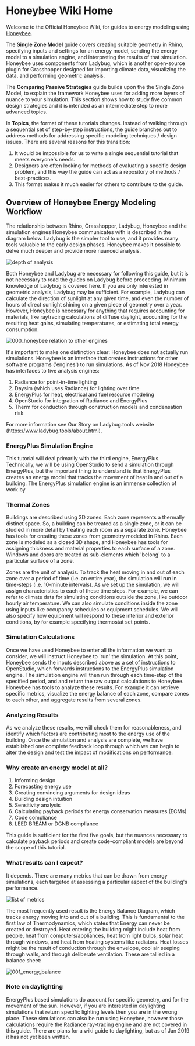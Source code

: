 # Honeybee Wiki Home

Welcome to the Official Honeybee Wiki, for guides to energy modeling using [Honeybee](https://github.com/mostaphaRoudsari/honeybee). 

The **Single Zone Model** guide covers creating suitable geometry in Rhino, specifying inputs and settings for an energy model, sending the energy model to a simulation engine, and interpreting the results of that simulation. Honeybee uses components from Ladybug, which is another open-source plugin for Grasshopper designed for importing climate data, visualizing the data, and performing geometric analysis. 

The **Comparing Passive Strategies** guide builds upon the the Single Zone Model, to explain the framework Honeybee uses for adding more layers of nuance to your simulation. This section shows how to study five common design strategies and it is intended as an intermediate step to more advanced topics.

In **Topics**, the format of these tutorials changes. Instead of walking through a sequential set of step-by-step instructions, the guide branches out to address methods for addressing specific modeling techniques / design issues. There are several reasons for this transition:
1. It would be impossible for us to write a single sequential tutorial that meets everyone's needs. 
2. Designers are often looking for methods of evaluating a specific design problem, and this way the guide can act as a repository of methods / best-practices.
3. This format makes it much easier for others to contribute to the guide.

## Overview of Honeybee Energy Modeling Workflow

The relationship between Rhino, Grasshopper, Ladybug, Honeybee and the simulation engines Honeybee communicates with is described in the diagram below. Ladybug is the simpler tool to use, and it provides many tools valuable to the early design phases. Honeybee makes it possible to delve much deeper and provide more nuanced analysis.

![depth of analysis](https://user-images.githubusercontent.com/44324576/51753145-60685680-20b9-11e9-8526-299586429511.png)


Both Honeybee and Ladybug are necessary for following this guide, but it is not necessary to read the guides on Ladybug before proceeding. Minimum knowledge of Ladybug is covered here. 
If you are only interested in geometric analysis, Ladybug may be sufficient. For example, Ladybug can calculate the direction of sunlight at any given time, and even the number of hours of direct sunlight shining on a given piece of geometry over a year. However, Honeybee is necessary for anything that requires accounting for materials, like raytracing calculations of diffuse daylight, accounting for the resulting heat gains, simulating temperatures, or estimating total energy consumption.

![000_honeybee relation to other engines](https://user-images.githubusercontent.com/44324576/49177299-298df280-f34d-11e8-9f48-40bc1bac363c.jpg)

It's important to make one distinction clear: Honeybee does not actually run simulations.  Honeybee is an interface that creates instructions for other software programs ('engines') to run simulations.
As of Nov 2018 Honeybee has interfaces to five analysis engines: 
1. Radiance for point-in-time lighting
2. Daysim (which uses Radiance) for lighting over time
3. EnergyPlus for heat, electrical and fuel resource modeling
4. OpenStudio for integration of Radiance and EnergyPlus
5. Therm for conduction through construction models and condensation risk

For more information see Our Story on Ladybug.tools website (https://www.ladybug.tools/about.html).

### EnergyPlus Simulation Engine
This tutorial will deal primarily with the third engine, EnergyPlus. Technically, we will be using OpenStudio to send a simulation through EnergyPlus, but the important thing to understand is that EnergyPlus creates an energy model that tracks the movement of heat in and out of a building. The EnergyPlus simulation engine is an immense collection of work by 

### Thermal Zones

Buildings are described using 3D zones. Each zone represents a thermally distinct space. So, a building can be treated as a single zone, or it can be studied in more detail by treating each room as a separate zone. Honeybee has tools for creating these zones from geometry modeled in Rhino. Each zone is modeled as a closed 3D shape, and Honeybee has tools for assigning thickness and material properties to each surface of a zone. Windows and doors are treated as sub-elements which 'belong' to a particular surface of a zone.

Zones are the unit of analysis. To track the heat moving in and out of each zone over a period of time (i.e. an entire year), the simulation will run in time-steps (i.e. 10-minute intervals). As we set up the simulation, we will assign characteristics to each of these time steps. For example, we can refer to climate data for simulating conditions outside the zone, like outdoor hourly air temperature. We can also simulate conditions inside the zone using inputs like occupancy schedules or equipment schedules. We will also specify how equipment will respond to these interior and exterior conditions, by for example specifying thermostat set points.

### Simulation Calculations
Once we have used Honeybee to enter all the information we want to consider, we will instruct Honeybee to 'run' the simulation. At this point, Honeybee sends the inputs described above as a set of instructions to OpenStudio, which forwards instructions to the EnergyPlus simulation engine. The simulation engine will then run through each time-step of the specified period, and and return the raw output calculations to Honeybee. Honeybee has tools to analyze these results. For example it can retrieve specific metrics, visualize the energy balance of each zone, compare zones to each other, and aggregate results from several zones.

### Analyzing Results
As we analyze these results, we will check them for reasonableness, and identify which factors are contributing most to the energy use of the building. Once the simulation and analysis are complete, we have established one complete feedback loop through which we can begin to alter the design and test the impact of modifications on performance.

### Why create an energy model at all?
1. Informing design 
2. Forecasting energy use
3. Creating convincing arguments for design ideas
4. Building design intuition
5. Sensitivity analysis
6. Calculating payback periods for energy conservation measures (ECMs)
7. Code compliance
8. LEED BREAM or DGNB compliance

This guide is sufficient for the first five goals, but the nuances necessary to calculate payback periods and create code-compliant models are beyond the scope of this tutorial. 

### What results can I expect? 
It depends. There are many metrics that can be drawn from energy simulations, each targeted at assessing a particular aspect of the building's performance.

![list of metrics](https://user-images.githubusercontent.com/44324576/51490305-2e01e500-1dab-11e9-924c-90c3c64b662b.png)

The most frequently used result is the Energy Balance Diagram, which tracks energy moving into and out of a building. This is fundamental to the first law of Thermodynamics, which states that Energy can never be created or destroyed. Heat entering the building might include heat from people, heat from computers/appliances, heat from light bulbs, solar heat through windows, and heat from heating systems like radiators. Heat losses might be the result of conduction through the envelope, cool air seeping through walls, and through deliberate ventilation. These are tallied in a balance sheet:

![001_energy_balance](https://user-images.githubusercontent.com/44324576/49155416-2c6fef80-f31b-11e8-88c3-f52a9aa72e7b.JPG)

### Note on daylighting
EnergyPlus based simulations do account for specific geometry, and for the movement of
the sun. However, if you are interested in daylighting simulations that return specific
lighting levels then you are in the wrong place. These simulations can also be run using
Honeybee, however those calculations require the Radiance ray-tracing engine and are not
covered in this guide. There are plans for a wiki guide to daylighting, but as of Jan
2019 it has not yet been written.
